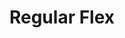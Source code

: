 ---
ee_id: '126'
site: '1'
type: '2'
long_id: 2011-119 Regular Flex
url: 2011-119-regular-flex
year: '2011'
medium: Cobra Golf S3 Max Iron Set and Golf Clips
commission:
add_credit:
dims: 30.3 x 22 x 39.4 in
pitch: "<p>A couple of golf clubs placed in a row. </p>"
ps:
live_url:
related:
title: Regular Flex
youtube:
imgs: "{filedir_1}regular-flex-2011-119-full-database-ka_1.jpg"
subheading:
year2: '2011'
download:
add_credits:
related_code:
! '':
layout: things-i-made
---